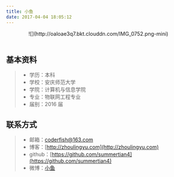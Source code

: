 ```yaml
---
title: 小鱼
date: 2017-04-04 18:05:12
---
```


<center>
![](http://oaloae3q7.bkt.clouddn.com/IMG_0752.png-mini)
</center>
<br/>

## 基本资料

> * 学历：本科
> * 学校：安庆师范大学
> * 学院：计算机与信息学院
> * 专业：物联网工程专业
> * 届别：2016 届

## 联系方式

> * 邮箱：<coderfish@163.com>
> * 博客：[http://zhoulingyu.com](http://zhoulingyu.com)
> * github：[https://github.com/summertian4](https://github.com/summertian4)
> * 微博：[小鱼](http://weibo.com/coderfish/)


